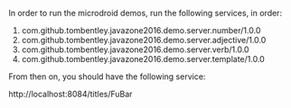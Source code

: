 In order to run the microdroid demos, run the following services, in order:

1. com.github.tombentley.javazone2016.demo.server.number/1.0.0
2. com.github.tombentley.javazone2016.demo.server.adjective/1.0.0
3. com.github.tombentley.javazone2016.demo.server.verb/1.0.0
4. com.github.tombentley.javazone2016.demo.server.template/1.0.0

From then on, you should have the following service:

http://localhost:8084/titles/FuBar
